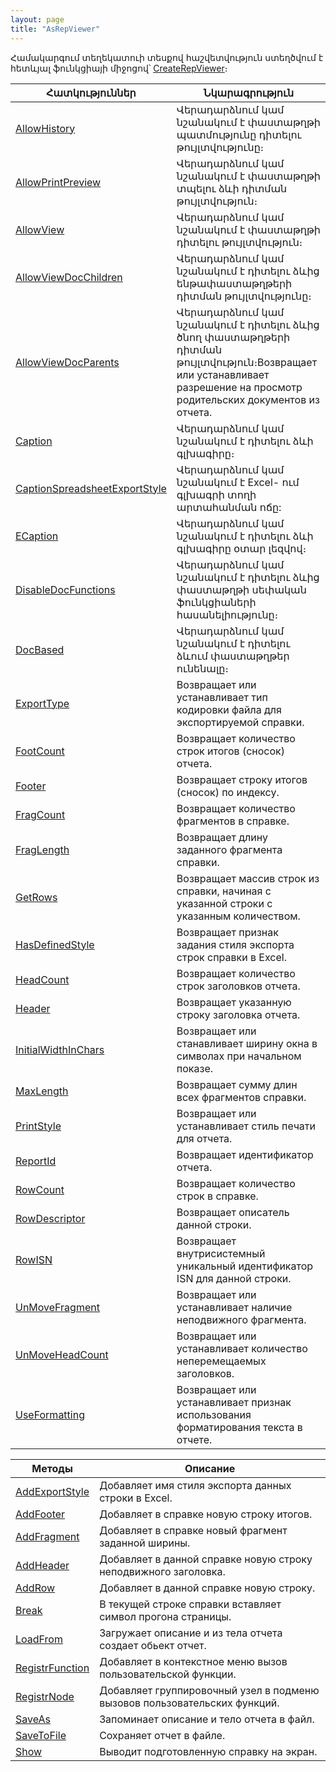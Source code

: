 ```yaml
---
layout: page
title: "AsRepViewer"
---
```


Համակարգում տեղեկատուի տեսքով  հաշվետվություն ստեղծվում է հետևյալ ֆունկցիայի միջոցով՝ [CreateRepViewer](Functions/CreateRepViewer.html)։

|Հատկություններ|Նկարագրություն|
|--|--|
|[AllowHistory](AsRepViewer/AllowHistory.html)|Վերադարձնում կամ նշանակում է փաստաթղթի պատմությունը դիտելու թույլտվությունը։|
|[AllowPrintPreview](AsRepViewer/AllowPrintPreview.html)|Վերադարձնում կամ նշանակում է  փաստաթղթի տպելու ձևի դիտման թույլտվություն։|
|[AllowView](AsRepViewer/AllowView.html)|Վերադարձնում կամ նշանակում է փաստաթղթի դիտելու թույլտվություն։|
|[AllowViewDocChildren](AsRepViewer/AllowViewDocChildren.html)|Վերադարձնում կամ նշանակում է դիտելու ձևից ենթափաստաթղթերի դիտման թույլտվությունը։|
|[AllowViewDocParents](AsRepViewer/AllowViewDocParents.html)|Վերադարձնում կամ նշանակում է դիտելու ձևից ծնող փաստաթղթերի դիտման թույլտվություն։Возвращает или устанавливает разрешение на просмотр родительских документов из отчета.|
|[Caption](AsRepViewer/Caption.html)|Վերադարձնում կամ նշանակում է դիտելու ձևի գլխագիրը։|
|[CaptionSpreadsheetExportStyle](AsRepViewer/CaptionSpreadsheetExportStyle.html)|Վերադարձնում կամ նշանակում է Excel- ում  գլխագրի տողի արտահանման ոճը:|
|[ECaption](AsRepViewer/Caption.html)|Վերադարձնում կամ նշանակում է դիտելու ձևի գլխագիրը օտար լեզվով։|
|[DisableDocFunctions](AsRepViewer/DisableDocFunctions.html)|Վերադարձնում կամ նշանակում է դիտելու ձևից փաստաթղթի սեփական ֆունկցիաների հասանելիությունը։|
|[DocBased](AsRepViewer/DocBased.html)|Վերադարձնում կամ նշանակում է դիտելու ձևում փաստաթղթեր ունենալը։|
|[ExportType](AsRepViewer/ExportType.html)|Возвращает или устанавливает тип кодировки файла для экспортируемой справки.|
|[FootCount](AsRepViewer/FootCount.html)|Возвращает количество строк итогов (сносок) отчета.|
|[Footer](AsRepViewer/Footer.html)|Возвращает строку итогов (сносок) по индексу.|
|[FragCount](AsRepViewer/FragCount.html)|Возвращает количество фрагментов в справке.|
|[FragLength](AsRepViewer/FragLength.html)|Возвращает длину заданного фрагмента справки.|
|[GetRows](AsRepViewer/GetRows.html)|Возвращает массив строк из справки, начиная с указанной строки с указанным количеством.|
|[HasDefinedStyle](AsRepViewer/HasDefinedStyle.html)|Возвращает признак задания стиля экспорта строк справки в Excel.|
|[HeadCount](AsRepViewer/HeadCount.html)|Возвращает количество строк заголовков отчета.|
|[Header](AsRepViewer/Header.html)|Возвращает указанную строку заголовка отчета.|
|[InitialWidthInChars](AsRepViewer/InitialWidthInChars.html)|Возвращает или станавливает ширину окна в символах при начальном показе.|
|[MaxLength](AsRepViewer/MaxLength.html)|Возвращает сумму длин всех фрагментов справки.|
|[PrintStyle](AsRepViewer/PrintStyle.html)|Возвращает или устанавливает стиль печати для отчета.|
|[ReportId](AsRepViewer/ReportId.html)|Возвращает идентификатор отчета.|
|[RowCount](AsRepViewer/RowCount.html)|Возвращает количество строк в справке.|
|[RowDescriptor](AsRepViewer/RowDescriptor.html)|Возвращает описатель данной строки.|
|[RowISN](AsRepViewer/RowISN.html)|Возвращает внутрисистемный уникальный идентификатор ISN для данной строки.|
|[UnMoveFragment](AsRepViewer/UnMoveFragment.html)|Возвращает или устанавливает наличие неподвижного фрагмента.|
|[UnMoveHeadCount](AsRepViewer/UnMoveHeadCount.html)|Возвращает или устанавливает количество неперемещаемых заголовков.|
|[UseFormatting](AsRepViewer/UseFormatting.html)|Возвращает или устанавливает признак использования форматирования текста в отчете.|








|Методы|Описание|
|--|--|
|[AddExportStyle](AsRepViewer/AddExportStyle.html)|Добавляет имя стиля экспорта данных строки в Excel.|
|[AddFooter](AsRepViewer/AddFooter.html)|Добавляет в справке новую строку итогов.|
|[AddFragment](AsRepViewer/AddFragment.html)|Добавляет в справке новый фрагмент заданной ширины.|
|[AddHeader](AsRepViewer/AddHeader.html)|Добавляет в данной справке новую строку неподвижного заголовка.|
|[AddRow](AsRepViewer/AddRow.html)|Добавляет в данной справке новую строку.|
|[Break](AsRepViewer/Break.html)|В текущей строке справки вставляет символ прогона страницы.|
|[LoadFrom](AsRepViewer/LoadFrom.html)|Загружает описание и из тела отчета создает обьект отчет.|
|[RegistrFunction](AsRepViewer/RegistrFunction.html)|Добавляет в контекстное меню вызов пользовательской функции.|
|[RegistrNode](AsRepViewer/RegistrNode.html)|Добавляет группировочный узел в подменю вызовов пользовательских функций.|
|[SaveAs](AsRepViewer/SaveAs.html)|Запоминает описание и тело отчета в файл.|
|[SaveToFile](AsRepViewer/SaveToFile.html)|Сохраняет отчет в файле.|
|[Show](AsRepViewer/Show.html)|Выводит подготовленную справку на экран.|





